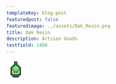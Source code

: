 ```yaml
---
templateKey: blog-post
featuredpost: false
featuredimage: ../assets/Oak_Resin.png
title: Oak Resin
description: Artisan Goods
testfield: 1450
---
```

![Oak Resin](../assets/Oak_Resin.png)